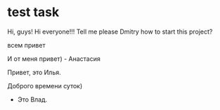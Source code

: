 # test task
Hi, guys!
Hi everyone!!!
Tell me please Dmitry how to start this project?

всем привет

И от меня привет) - Анастасия

Привет, это Илья.
 
Доброго времени суток) 
 - Это Влад.

